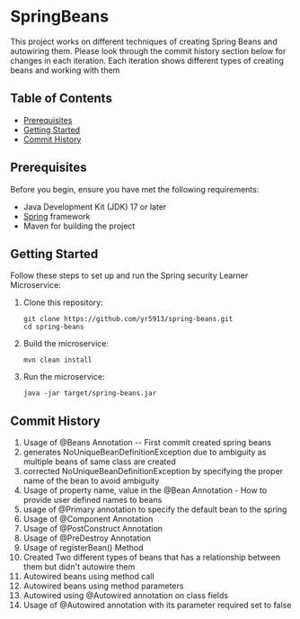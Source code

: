 # SpringBeans

This project works on different techniques of creating Spring Beans and autowiring them. Please look through the commit
history section below for changes in each iteration. Each iteration shows different types of creating beans and working
with them

## Table of Contents

- [Prerequisites](#prerequisites)
- [Getting Started](#getting-started)
- [Commit History](#commit-history)

## Prerequisites

Before you begin, ensure you have met the following requirements:

- Java Development Kit (JDK) 17 or later
- [Spring](https://spring.io/projects/spring-boot) framework
- Maven for building the project

## Getting Started

Follow these steps to set up and run the Spring security Learner Microservice:

1. Clone this repository:

   ```shell
   git clone https://github.com/yr5913/spring-beans.git
   cd spring-beans
2. Build the microservice:
   ```shell
   mvn clean install

3. Run the microservice:
   ```shell
   java -jar target/spring-beans.jar

## Commit History

1. Usage of @Beans Annotation -- First commit created spring beans
2. generates NoUniqueBeanDefinitionException due to ambiguity as multiple beans of same class are created
3. corrected NoUniqueBeanDefinitionException by specifying the proper name of the bean to avoid ambiguity
4. Usage of property name, value in the @Bean Annotation - How to provide user defined names to beans
5. usage of @Primary annotation to specify the default bean to the spring
6. Usage of @Component Annotation
7. Usage of @PostConstruct Annotation
8. Usage of @PreDestroy Annotation
9. Usage of registerBean() Method
10. Created Two different types of beans that has a relationship between them but didn't autowire them
11. Autowired beans using method call
12. Autowired beans using method parameters
13. Autowired using @Autowired annotation on class fields
14. Usage of @Autowired annotation with its parameter required set to false


